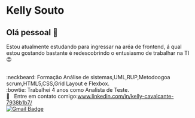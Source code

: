 # Kelly Souto

## Olá pessoal 👋

Estou  atualmente estudando para ingressar na aréa de frontend, á qual estou gostando bastante é redescobrindo o entusiasmo de trabalhar na TI :heart_eyes:


<br>:neckbeard:&nbsp;Formação Análise de sistemas,UML,RUP,Metodoogoa scrum,HTML5,CSS,Grid Layout e Flexbox.
<br>:bowtie:&nbsp;Trabalhei 4 anos como Analista de Teste.
<br>:email: &nbsp; Entre em contato comigo:www.linkedin.com/in/kelly-cavalcante-7938b1b7/
<br>[![Gmail Badge](https://img.shields.io/badge/-kellycristinasouto@gmail.com-c14438?style=flat-square&logo=Gmail&logoColor=white&link=mailto:tgmarinho@gmail.com)](mailto:kellycristinasouto@gmail.com)
